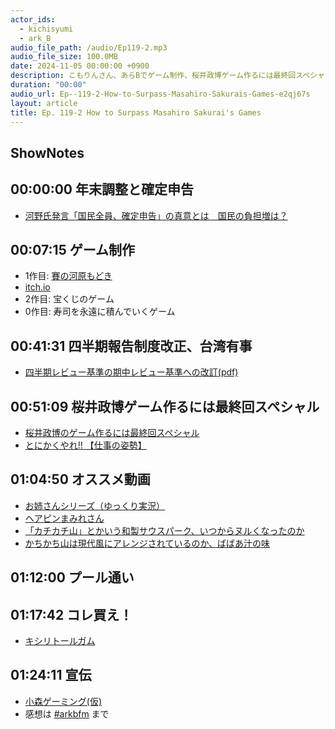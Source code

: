 ```yaml
---
actor_ids:
  - kichisyumi
  - ark_B
audio_file_path: /audio/Ep119-2.mp3
audio_file_size: 100.0MB
date: 2024-11-05 00:00:00 +0900
description: こもりんさん、あらBでゲーム制作、桜井政博ゲーム作るには最終回スペシャル、四半期報告制度改正、ヘアピンまみれ、年末調整などについて話しました。
duration: "00:00"
audio_url: Ep--119-2-How-to-Surpass-Masahiro-Sakurais-Games-e2qj67s
layout: article
title: Ep. 119-2 How to Surpass Masahiro Sakurai's Games
---
```


## ShowNotes

## 00:00:00 年末調整と確定申告

* [河野氏発言「国民全員、確定申告」の真意とは　国民の負担増は？](https://mainichi.jp/articles/20240922/k00/00m/020/042000c)

## 00:07:15 ゲーム制作
* 1作目: [賽の河原もどき](https://unityroom.com/games/sainokawara_modoki)
* [itch.io](https://itch.io/)
* 2作目: 宝くじのゲーム
* 0作目: 寿司を永遠に積んでいくゲーム

## 00:41:31 四半期報告制度改正、台湾有事

* [四半期レビュー基準の期中レビュー基準への改訂(pdf)](https://www.fsa.go.jp/frtc/kikou/2024/20240601_kigyoukaikei.pdf)

## 00:51:09 桜井政博ゲーム作るには最終回スペシャル

* [桜井政博のゲーム作るには最終回スペシャル](https://www.youtube.com/watch?v=drV0RYUbYUA)
* [とにかくやれ!! 【仕事の姿勢】](https://www.youtube.com/watch?v=JV3KOJ_Z4Vs)

## 01:04:50 オススメ動画

* [お姉さんシリーズ（ゆっくり実況）](https://www.youtube.com/@hotachannel)
* [ヘアピンまみれさん](https://www.youtube.com/@hairpin_mamire)
* [「カチカチ山」とかいう和製サウスパーク、いつからヌルくなったのか](https://www.youtube.com/watch?v=paCPv0-jB5w)
* [かちかち山は現代風にアレンジされているのか、ばばあ汁の味](https://www.netlorechase.net/entry/2018/08/15/073000)

## 01:12:00 プール通い

## 01:17:42 コレ買え！

* [キシリトールガム](https://amzn.to/40x815k)

## 01:24:11 宣伝

* [小森ゲーミング(仮)](https://x.com/merikongame19) 
* 感想は [#arkbfm](https://x.com/search?q=%23arkbfm&src=typed_query&f=live) まで